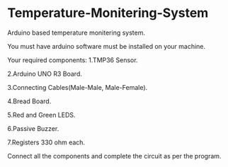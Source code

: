 # Temperature-Monitering-System
Arduino based temperature monitering system.

You must have arduino software must be installed on your machine.

Your required components:
1.TMP36 Sensor.

2.Arduino UNO R3 Board.

3.Connecting Cables(Male-Male, Male-Female).

4.Bread Board.

5.Red and Green LEDS.

6.Passive Buzzer.

7.Registers 330 ohm each.

Connect all the components and complete the circuit as per the program.

